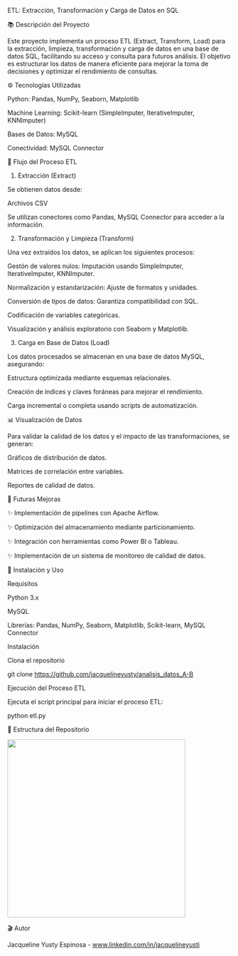 ETL: Extracción, Transformación y Carga de Datos en SQL

📚 Descripción del Proyecto

Este proyecto implementa un proceso ETL (Extract, Transform, Load) para la extracción, limpieza, transformación y carga de datos en una base de datos SQL, facilitando su acceso y consulta para futuros análisis. El objetivo es estructurar los datos de manera eficiente para mejorar la toma de decisiones y optimizar el rendimiento de consultas.

⚙️ Tecnologías Utilizadas

Python: Pandas, NumPy, Seaborn, Matplotlib

Machine Learning: Scikit-learn (SimpleImputer, IterativeImputer, KNNImputer)

Bases de Datos: MySQL

Conectividad: MySQL Connector

🔄 Flujo del Proceso ETL

1. Extracción (Extract)

Se obtienen datos desde:

Archivos CSV

Se utilizan conectores como Pandas, MySQL Connector para acceder a la información.

2. Transformación y Limpieza (Transform)

Una vez extraídos los datos, se aplican los siguientes procesos:

Gestón de valores nulos: Imputación usando SimpleImputer, IterativeImputer, KNNImputer.

Normalización y estandarización: Ajuste de formatos y unidades.

Conversión de tipos de datos: Garantiza compatibilidad con SQL.

Codificación de variables categóricas.

Visualización y análisis exploratorio con Seaborn y Matplotlib.

3. Carga en Base de Datos (Load)

Los datos procesados se almacenan en una base de datos MySQL, asegurando:

Estructura optimizada mediante esquemas relacionales.

Creación de índices y claves foráneas para mejorar el rendimiento.

Carga incremental o completa usando scripts de automatización.

📊 Visualización de Datos

Para validar la calidad de los datos y el impacto de las transformaciones, se generan:

Gráficos de distribución de datos.

Matrices de correlación entre variables.

Reportes de calidad de datos.

🚀 Futuras Mejoras

✨ Implementación de pipelines con Apache Airflow.

✨ Optimización del almacenamiento mediante particionamiento.

✨ Integración con herramientas como Power BI o Tableau.

✨ Implementación de un sistema de monitoreo de calidad de datos.


🔗 Instalación y Uso

Requisitos

Python 3.x

MySQL

Librerías: Pandas, NumPy, Seaborn, Matplotlib, Scikit-learn, MySQL Connector

Instalación

Clona el repositorio 

git clone https://github.com/jacquelineyusty/analisis_datos_A-B

Ejecución del Proceso ETL

Ejecuta el script principal para iniciar el proceso ETL:

python etl.py

📂 Estructura del Repositorio

<img src="https://github.com/jacquelineyusty/recursos/blob/main/estructura1.PNG" width="400" />


🎬 Autor

Jacqueline Yusty Espinosa - www.linkedin.com/in/jacquelineyusti
